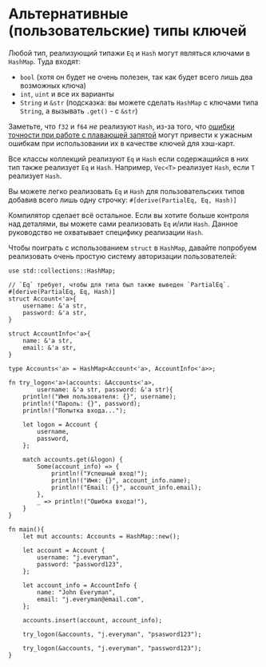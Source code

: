 # Альтернативные (пользовательские) типы ключей

Любой тип, реализующий типажи `Eq` и 
`Hash` могут являться ключами в 
`HashMap`. Туда входят:

- `bool` (хотя он будет не очень полезен, так как будет всего лишь два возможных ключа)
- `int`, `uint` и все их варианты
- `String` и `&str` (подсказка: вы можете сделать `HashMap` с ключами типа `String`, а вызывать `.get()` - с `&str`)

Заметьте, что `f32` и `f64` *не* 
реализуют `Hash`, из-за того, что [ошибки 
точности при работе с плавающей запятой](https://en.wikipedia.org/wiki/Floating_point#Accuracy_problems) могут привести к 
ужасным ошибкам при использовании их в качестве ключей для 
хэш-карт.

Все классы коллекций реализуют `Eq` и 
`Hash` если содержащийся в них тип также реализует 
`Eq` и `Hash`. Например, 
`Vec<T>` реализует `Hash`, если 
`T` реализует `Hash`.

Вы можете легко реализовать `Eq` и 
`Hash` для пользовательских типов добавив всего 
лишь одну строчку: `#[derive(PartialEq, Eq, Hash)]`

Компилятор сделает всё остальное. Если вы хотите больше 
контроля над деталями, вы можете сами реализовать 
`Eq` и/или `Hash`. Данное руководство 
не охватывает специфику реализации `Hash`.

Чтобы поиграть с использованием `struct` в 
`HashMap`, давайте попробуем реализовать очень 
простую систему авторизации пользователей:

```rust,editable
use std::collections::HashMap;

// `Eq` требует, чтобы для типа был также выведен `PartialEq`.
#[derive(PartialEq, Eq, Hash)]
struct Account<'a>{
    username: &'a str,
    password: &'a str,
}

struct AccountInfo<'a>{
    name: &'a str,
    email: &'a str,
}

type Accounts<'a> = HashMap<Account<'a>, AccountInfo<'a>>;

fn try_logon<'a>(accounts: &Accounts<'a>,
        username: &'a str, password: &'a str){
    println!("Имя пользователя: {}", username);
    println!("Пароль: {}", password);
    println!("Попытка входа...");

    let logon = Account {
        username,
        password,
    };

    match accounts.get(&logon) {
        Some(account_info) => {
            println!("Успешный вход!");
            println!("Имя: {}", account_info.name);
            println!("Email: {}", account_info.email);
        },
        _ => println!("Ошибка входа!"),
    }
}

fn main(){
    let mut accounts: Accounts = HashMap::new();

    let account = Account {
        username: "j.everyman",
        password: "password123",
    };

    let account_info = AccountInfo {
        name: "John Everyman",
        email: "j.everyman@email.com",
    };

    accounts.insert(account, account_info);

    try_logon(&accounts, "j.everyman", "psasword123");

    try_logon(&accounts, "j.everyman", "password123");
}
```
